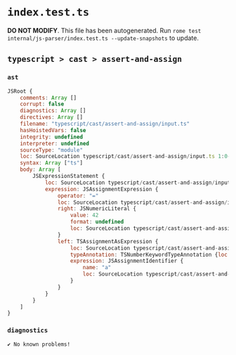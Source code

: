 # `index.test.ts`

**DO NOT MODIFY**. This file has been autogenerated. Run `rome test internal/js-parser/index.test.ts --update-snapshots` to update.

## `typescript > cast > assert-and-assign`

### `ast`

```javascript
JSRoot {
	comments: Array []
	corrupt: false
	diagnostics: Array []
	directives: Array []
	filename: "typescript/cast/assert-and-assign/input.ts"
	hasHoistedVars: false
	integrity: undefined
	interpreter: undefined
	sourceType: "module"
	loc: SourceLocation typescript/cast/assert-and-assign/input.ts 1:0-1:19
	syntax: Array ["ts"]
	body: Array [
		JSExpressionStatement {
			loc: SourceLocation typescript/cast/assert-and-assign/input.ts 1:0-1:19
			expression: JSAssignmentExpression {
				operator: "="
				loc: SourceLocation typescript/cast/assert-and-assign/input.ts 1:0-1:18
				right: JSNumericLiteral {
					value: 42
					format: undefined
					loc: SourceLocation typescript/cast/assert-and-assign/input.ts 1:16-1:18
				}
				left: TSAssignmentAsExpression {
					loc: SourceLocation typescript/cast/assert-and-assign/input.ts 1:1-1:12
					typeAnnotation: TSNumberKeywordTypeAnnotation {loc: SourceLocation typescript/cast/assert-and-assign/input.ts 1:6-1:12}
					expression: JSAssignmentIdentifier {
						name: "a"
						loc: SourceLocation typescript/cast/assert-and-assign/input.ts 1:1-1:2 (a)
					}
				}
			}
		}
	]
}
```

### `diagnostics`

```
✔ No known problems!

```
